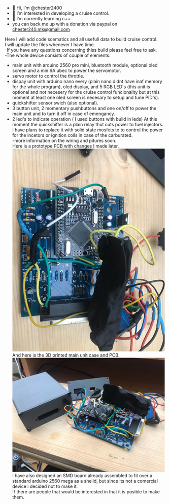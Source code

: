 - 👋 Hi, I’m @chester2400
- 👀 I’m interested in developing a cruise control.
- 🌱 I’m currently learning c++
- you can back me up with a donation via paypal on chester240.mk@gmail.com


Here I will add code scematics and all usefull data to build cruise control.  
I will update the files whenever I have time.  
-If you have any questions concerning thiss build please feel free to ask.  
-The whole device consists of couple of elements:
- main unit with arduino 2560 pro mini, bluetooth module, optional oled screen and a min 6A ubec to power the servomotor.
- servo motor to control the throttle.
- dispay unit with arduino nano every (plain nano didnt have inaf memory for the whole program), oled display, and 5 RGB LED's (this unit is optional and not necesery for the cruise control funcionality but at this moment at least one oled screen is necesary to setup and tune PID's).
- quickshifter sensor swich (also optional).
- 3 button unit, 2 momentary pushbuttons and one on/off to power the main unit and to turn it off in case of emengancy.
- 2 led's to indicate operation ( I used buttons with build in leds)
At this moment the quickshifter is a plain relay thut cuts power to fuel injectors. I have plans to replace it with solid state mosfets to to control the power for the incetors or ignition coils in case of the carburated.  
-more information on the wiring and pitures soon.  
Here is a prototype PCB with changes I made later.  
![Prototype pcb](https://github.com/chester2400/chester2400/blob/main/git1.jpeg)  
And here is the 3D printed main unit case and PCB.  
![Prototype pcb and case](https://github.com/chester2400/chester2400/blob/main/git2.jpeg)  
I have also designed an SMD board already assembled to fit over a standard arduino 2560 mega as a sheild, but since its not a comercial device i decided not to make it.  
If there are people that would be interested in that it is posible to make them.

<!---
chester2400/chester2400 is a ✨ special ✨ repository because its `README.md` (this file) appears on your GitHub profile.
You can click the Preview link to take a look at your changes.
--->
